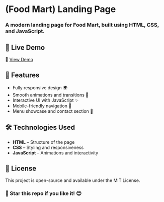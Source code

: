 # (Food Mart) Landing Page

### A modern landing page for Food Mart, built using HTML, CSS, and JavaScript.

## 🚀 Live Demo

🔗 [View Demo](https://faresgherbawi.github.io/Food-Mart/)


## 📌 Features

- Fully responsive design 🌍  
- Smooth animations and transitions 🎨  
- Interactive UI with JavaScript ✨  
- Mobile-friendly navigation 📱  
- Menu showcase and contact section 🍔  


## 🛠️ Technologies Used

- **HTML** – Structure of the page  
- **CSS** – Styling and responsiveness  
- **JavaScript** – Animations and interactivity  

## 📜 License
This project is open-source and available under the MIT License.

### 🌟 Star this repo if you like it! 😊
